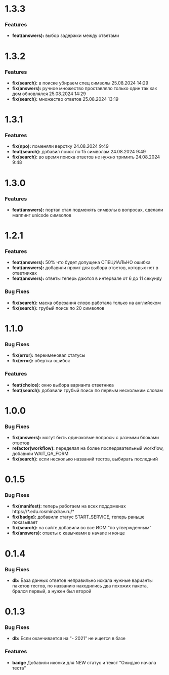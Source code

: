 # 1.3.3

### Features
* **feat(answers):** выбор задержки между ответами


# 1.3.2

### Features
* **fix(search):** в поиске убираем спец символы 25.08.2024 14:29
* **fix(answers):** ручное множество проставляло только один так как дом обновлялся 25.08.2024 14:29
* **fix(search):** множество ответов 25.08.2024 13:19


# 1.3.1

### Features
* **fix(npo):** поменяли верстку 24.08.2024 9:49
* **feat(search):** добавил поиск по 15 символам 24.08.2024 9:49
* **fix(search):** во время поиска ответов не нужно тримить 24.08.2024 9:48


# 1.3.0

### Features
* **feat(answers):** портал стал подменять символы в вопросах, сделали маппинг unicode символов


# 1.2.1

### Features
* **feat(answers):** 50% что будет допущена СПЕЦИАЛЬНО ошибка
* **feat(answers):** добавили промт для выбора ответов, которых нет в ответниках
* **feat(answers):** ответы теперь даются в интервале от 6 до 11 секунду

### Bug Fixes
* **fix(search):** маска обрезания слово работала только на английском
* **fix(search):** грубый поиск по 20 символов

# 1.1.0

### Bug Fixes

* **fix(error):** переименовал статусы 
* **fix(error):** обертка ошибок

### Features

* **feat(choice):** окно выбора варианта ответника
* **feat(search):** добавили грубый поиск по первым нескольким словам

# 1.0.0

### Bug Fixes

* **fix(answers):** могут быть одинаковые вопросы с разными блоками ответов
* **refactor(workflow):** переделал на более последовательный workflow, добавили WAIT_QA_FORM
* **fix(search):** если несколько названий тестов, выбирать последний

# 0.1.5

### Bug Fixes

* **fix(manifest):** теперь работаем на всех поддоменах https://\*.edu.rosminzdrav.ru/\*
* **fix(badge):** добавили статус START_SERVICE, теперь раньше показывает
* **fix(search):** на сайте добавили во все ИОМ "по утвержденным"
* **fix(answers):** ответы с кавычками в начале и конце

# 0.1.4

### Bug Fixes

* **db:** База данных ответов неправильно искала нужные варианты пакетов тестов, по названию находились два похожих пакета, брался первый, а нужен был второй

# 0.1.3

### Bug Fixes

* **db:** Если оканчивается на "- 2021" не ищется в базе

### Features

* **badge** Добавили иконки для NEW статус и текст "Ожидаю начала теста"
